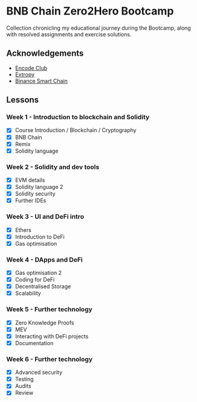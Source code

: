 # BNB Chain Zero2Hero Bootcamp

Collection chronicling my educational journey during the Bootcamp, along with resolved assignments and exercise
solutions.

## Acknowledgements

- [Encode Club](https://www.encode.club/)
- [Extropy](https://extropy.io/)
- [Binance Smart Chain](https://www.bnbchain.org/en)


## Lessons

### Week 1 - Introduction to blockchain and Solidity

- [x] Course Introduction / Blockchain / Cryptography
- [x] BNB Chain
- [x] Remix
- [x] Solidity language

### Week 2 - Solidity and dev tools

- [x] EVM details
- [x] Solidity language 2
- [x] Solidity security
- [x] Further IDEs

### Week 3 - UI and DeFi intro

- [x] Ethers
- [x] Introduction to DeFi
- [x] Gas optimisation

### Week 4 - DApps and DeFi

- [x] Gas optimisation 2
- [x] Coding for DeFi
- [x] Decentralised Storage
- [x] Scalability

### Week 5 - Further technology

- [x] Zero Knowledge Proofs
- [x] MEV
- [x] Interacting with DeFi projects
- [x] Documentation

### Week 6 - Further technology

- [x] Advanced security
- [x] Testing
- [x] Audits
- [x] Review
